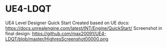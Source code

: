 # UE4-LDQT
UE4 Level Designer Quick Start
Created based on UE docs: https://docs.unrealengine.com/latest/INT/Engine/QuickStart/
Screenshot in final design: https://github.com/max20091/UE4-LDQT/blob/master/HighresScreenshot00000.png
